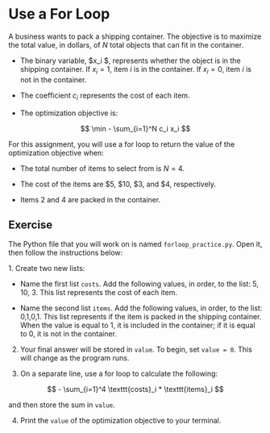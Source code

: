 # Use a For Loop
A business wants to pack a shipping container. The objective is to maximize the total value, in dollars, of $N$ total objects that can fit in the container. 

- The binary variable, $x_i $, represents whether the object is in the shipping container. If $x_i = 1$, item $i$ is in the container. If $x_i = 0$, item $i$ is not in the container.
  
- The coefficient $c_i$ represents the cost of each item.
  
- The optimization objective is: 

$$ \min - \sum_{i=1}^N c_i x_i $$


For this assignment, you will use a for loop to return the value of the optimization objective when:

- The total number of items to select from is $N = 4$.	

- The cost of the items are $5, $10, $3, and $4, respectively. 

- Items 2 and 4 are packed in the container. 


## Exercise

The Python file that you will work on is named ``forloop_practice.py``.  Open it, then follow the instructions below:

1. Create two new lists:

- Name the first list ``costs``. Add the following values, in order, to the list: 5, 10, 3. This list represents the cost of each item.

- Name the second list ``items``. Add the following values, in order, to the list: 0,1,0,1. This list represents if the item is packed in the shipping container. When the value is equal to 1, it is included in the container; if it is equal to 0, it is not in the container.
  
2. Your final answer will be stored in ``value``. To begin, set ``value = 0``. This will change as the program runs.
   
3. On a separate line, use a for loop to calculate the following:
   
$$ - \sum_{i=1}^4 \texttt{costs}_i * \texttt{items}_i $$

 and then store the sum in ``value``.
   
4. Print the ``value`` of the optimization objective to your terminal.
